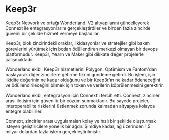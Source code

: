 # Keep3r

Keep3r Network ve ortağı Wonderland, V2 altyapılarını güncelleyerek Connext ile entegrasyonlarını gerçekleştirdiler ve birden fazla zincirde güvenli bir şekilde hizmet vermeye başladılar.

Keep3r, blok zincirindeki oraklar, likidasyonlar ve stratejiler gibi bakım görevlerini yürütmek için botları ödüllendiren merkezi olmayan bir devops platformudur. Keep3r, Yearn ve Maker gibi dikkate değer projelerle çalışmaktadır.

Wonderland ekibi, Keep3r hizmetlerini Polygon, Optimism ve Fantom'dan başlayarak diğer zincirlere getirme fikrini gündeme getirdi. Bu işlem, işin likidite değerinin ne kadar olduğunu ve bir Keep3r'ın ne kadar ödeneceğini ve ödüllendirileceğini bilmek için token ve verilerin köprülenmesini gerektirir.

Wonderland ekibi, entegrasyon için Connext'i tercih etti. Connext, zincirler arası iletişim için güvenilir bir çözüm sunmaktadır. Bu sayede projeler, interoperabilite risklerini üstlenmek zorunda kalmadan altyapıya kolayca entegre olabilirler.

Connext, zincirler arası uygulamaları kolay ve hızlı bir şekilde oluşturmak isteyen geliştiricilere yönelik bir ağdır. Şimdiye kadar, ağ üzerinden 1,5 milyar dolardan fazla işlem gerçekleştirilmiştir.

